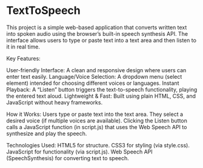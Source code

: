 # TextToSpeech
This project is a simple web-based application that converts written text into spoken audio using the browser’s built-in speech synthesis API. The interface allows users to type or paste text into a text area and then listen to it in real time.

Key Features:

User-friendly Interface: A clean and responsive design where users can enter text easily.
Language/Voice Selection: A dropdown menu (select element) intended for choosing different voices or languages.
Instant Playback: A “Listen” button triggers the text-to-speech functionality, playing the entered text aloud.
Lightweight & Fast: Built using plain HTML, CSS, and JavaScript without heavy frameworks.

How it Works:
Users type or paste text into the text area.
They select a desired voice (if multiple voices are available).
Clicking the Listen button calls a JavaScript function (in script.js) that uses the Web Speech API to synthesize and play the speech.

Technologies Used:
HTML5 for structure.
CSS3 for styling (via style.css).
JavaScript for functionality (via script.js).
Web Speech API (SpeechSynthesis) for converting text to speech.
